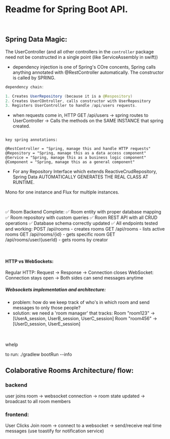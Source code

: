 # Readme for Spring Boot API.

<br/>

## Spring Data Magic:

The UserController (and all other controllers in the `controller` package need not be constructed in a single point (like ServiceAssembly in swift))

- dependency injection is one of Spring's COre concents, Spring calls anything annotated with @RestController automatically. The constructor is called by SPRING.

```java
dependency chain:

1. Creates UserRepository (because it is a @Respository)
2. Creates UserCOntroller, calls constructor with UserRepository
3. Registers UserController to handle /api/users requests.
```

- when requests come in, HTTP GET /api/users -> spring routes to UserController
  -> Calls the methods on the SAME INSTANCE that spring created.

```

key spring annotations:

@RestController = "Spring, manage this and handle HTTP requests"
@Repository = "Spring, manage this as a data access component"
@Service = "Spring, manage this as a business logic component"
@Component = "Spring, manage this as a general component"

```

- For any Repository Interface which extends ReactiveCrudRepository, Spring Data AUTOMATICALLY GENERATES THE REAL CLASS AT RUNTIME.

Mono<T> for one instance and Flux<T> for multiple instances.
<br/>

<br/>

✅ Room Backend Complete:
✅ Room entity with proper database mapping
✅ Room repository with custom queries
✅ Room REST API with all CRUD operations
✅ Database schema correctly updated
✅ All endpoints tested and working:
POST /api/rooms - creates rooms
GET /api/rooms - lists active rooms
GET /api/rooms/{id} - gets specific room
GET /api/rooms/user/{userId} - gets rooms by creator

<br/>

#### HTTP vs WebSockets:

Regular HTTP: Request → Response → Connection closes
WebSocket: Connection stays open → Both sides can send messages anytime

##### Websockets implementation and architecture:

- problem: how do we keep track of who's in which room and send messages to only those people?
- solution: we need a 'room manager' that tracks:
  Room "room123" → [UserA_session, UserB_session, UserC_session]
  Room "room456" → [UserD_session, UserE_session]

<br/>

<br/>
whelp

to run: ./gradlew bootRun --info

## Colaborative Rooms Architecture/ flow:

### backend

user joins room -> websocket connection -> room state updated -> broadcast to all room members

### frontend:

User Clicks Join room -> connect to a websocket -> send/receive real time messages (use toastify for notification service)
